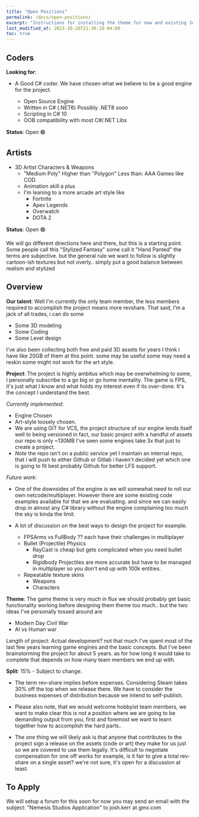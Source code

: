 ```yaml
---
title: "Open Positions"
permalink: /docs/open-positions/
excerpt: "Instructions for installing the theme for new and existing Jekyll based sites."
last_modified_at: 2023-10-20T21:36:18-04:00
toc: true
---
```


## Coders

**Looking for**: 
- A Good C# coder.
  We have chosen what we believe to be a good engine for the project. 
	  
	-  Open Source Engine
	- Written in C# (.NET6) Possibly .NET8 soon
	- Scripting in C# 10
	- OOB compatibility with most C#/.NET Libs

**Status**: Open 🟢

## Artists

- 3D Artist 
	Characters & Weapons 
	 -  "Medium Poly" 
		   Higher than "Polygon"  Less than: AAA Games like COD.
	- Animation skill a plus
	- I'm leaning to a more arcade art style like 
		- Fortnite 
		- Apex Legends
		- Overwatch
		- DOTA 2

**Status**: Open 🟢

  We will go different directions here and there, but this is a starting point.  Some people call this "Stylized Fantasy" some call it "Hand Panted" the terms are subjective.  but the general rule we want to follow is slightly cartoon-ish textures but not overly.. simply put a good balance between realism and stylized

## Overview

**Our talent**: Well I'm currently the only team member, the less members required to accomplish the project means more revshare. That said, I'm a jack of all trades,  i can do some 

- Some 3D modeling
- Some Coding 
- Some Level design  
  
I've also been collecting both free and paid 3D assets for years I think i have like 20GB of them at this point.  some may be useful some may need a reskin some might not work for the art style. 

**Project**: The project is highly ambitus which may be overwhelming to some, I personally subscribe to a go big or go home mentality.  The game is FPS, it's just what I know and what holds my interest even if its over-done.  It's the concept I understand the best.  

*Currently implemented:*
  - Engine Chosen
  - Art-style loosely chosen.
  - We are using GIT for VCS, the project structure of our engine lends itself well to being versioned in fact, our basic project with a handful of assets our repo is only ~130MB I've seen some engines take 3x that just to create a project. 
  - *Note* the repo isn't on a public service yet I maintain an internal repo, that i will push to either Github or Gitlab  i haven't decided yet which one is going to fit best probably Github for better LFS support.
  
*Future work*:
 - One of the downsides of the engine is we will somewhat need to roll our own netcode/multiplayer. However there are some existing code examples available for that we are evaluating. and since we can easily drop in almost any C# library without the engine complaining too much the sky is kinda the limit.
 - A lot of discussion on the best ways to design the project for example.
   
	 - FPSArms vs FullBody ?? each have their challenges in multiplayer
	 - Bullet (Projectile) Physics 
		 - RayCast is cheap but gets complicated when you need bullet drop
		 - Rigidbody Projectiles are more accurate but have to be managed in multiplayer so you don't end up with 100k entities.
	 - Repeatable texture skins
		 - Weapons 
		 - Characters 

**Theme**: The game theme is very much in flux we should probably get basic functionality working before designing them theme too much.. but the two ideas I've personally tossed around are

- Modern Day Civil War
-  AI vs Human war


Length of project: Actual development? not that much I've spent most of the last few years learning game engines and the basic concepts. But I've been brainstorming the project for about 5 years.  as for how long it would take to complete that depends on how many team members we end up with.  

**Split**: 15%  - Subject to change. 

- The term rev-share implies before expenses. Considering Steam takes 30% off the top when we release there. We have to consider the business expenses of distribution because we intend to self-publish.

- Please also note, that we would welcome hobbyist team members, we want to make clear this is not a position where we are going to be demanding output from you, first and foremost we want to learn together how to accomplish the hard parts..
   
- The one thing we will likely ask is that anyone that contributes to the project sign a release on the assets (code or art) they make for us just so we are covered to use them legally. It's difficult to negotiate compensation for one off works for example, is it fair to give a total rev-share on a single asset? we're not sure, it's open for a discussion at least. 



## To Apply

We will setup a forum for this soon for now you may send an email with the subject: "Nemesis Studios Application" to josh.kerr at gmx.com 

